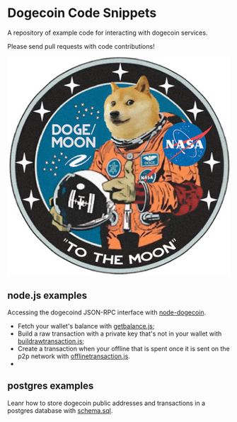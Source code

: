 # Dogecoin Code Snippets

A repository of example code for interacting with dogecoin services. 

Please send pull requests with code contributions!

![To the moon!](img/dogemoon.png)

## node.js examples
Accessing the dogecoind JSON-RPC interface with [node-dogecoin](https://github.com/countable/node-dogecoin).

 - Fetch your wallet's balance with [getbalance.js](nodejs/getbalance.js);
 - Build a raw transaction with a private key that's not in your wallet with [buildrawtransaction.js](nodejs/buildrawtransaction.js);
 - Create a transaction when your offline that is spent once it is sent on the p2p network with [offlinetransaction.js](nodejs/offlinetransaction.js).
 - 

## postgres examples
Leanr how to store dogecoin public addresses and transactions in a postgres database with [schema.sql](postgres/schema.sql).
